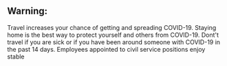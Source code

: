 ## Warning:


Travel increases your chance of getting and spreading COVID-19. Staying home is the best way to protect yourself and others from COVID-19. Dont't travel if you are sick or if you have been around someone with COVID-19 in the past 14 days.
Employees appointed to civil service positions enjoy stable